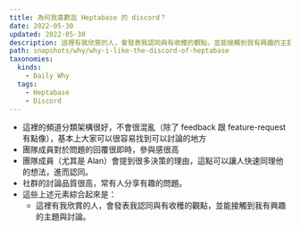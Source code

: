 ```yaml
---
title: 為何我喜歡逛 Heptabase 的 discord？
date: 2022-05-30
updated: 2022-05-30
description: 這裡有我欣賞的人，會發表我認同與有收穫的觀點，並能接觸到我有興趣的主題與討論
path: snapshots/why/why-i-like-the-discord-of-heptabase
taxonomies:
  kinds: 
    - Daily Why
  tags: 
    - Heptabase
    - Discord
---
```



* 這裡的頻道分類架構很好，不會很混亂（除了 feedback 跟 feature-request 有點像），基本上大家可以很容易找到可以討論的地方
* 團隊成員對於問題的回覆很即時，參與感很高
* 團隊成員（尤其是 Alan）會提到很多決策的理由，這點可以讓人快速同理他的想法，進而認同。
* 社群的討論品質很高，常有人分享有趣的問題。
* 這些上述元素綜合起來是：
  * 這裡有我欣賞的人，會發表我認同與有收穫的觀點，並能接觸到我有興趣的主題與討論。 